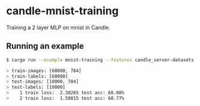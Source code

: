 # candle-mnist-training

Training a 2 layer MLP on mnist in Candle.

## Running an example

```bash
$ cargo run --example mnist-training --features candle_server-datasets

> train-images: [60000, 784]
> train-labels: [60000]
> test-images: [10000, 784]
> test-labels: [10000]
>    1 train loss:  2.30265 test acc: 68.08%
>    2 train loss:  1.50815 test acc: 60.77%
```